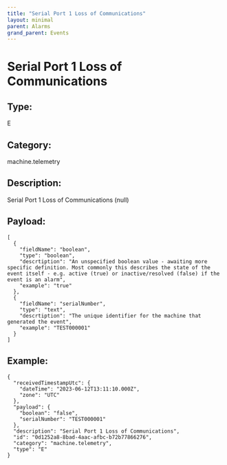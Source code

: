 ```yaml
---
title: "Serial Port 1 Loss of Communications"
layout: minimal
parent: Alarms
grand_parent: Events
---
```


# Serial Port 1 Loss of Communications

## Type:

E

## Category:

machine.telemetry

## Description: 

Serial Port 1 Loss of Communications (null)

## Payload:

```
[
  {
    "fieldName": "boolean",
    "type": "boolean",
    "descrtiption": "An unspecified boolean value - awaiting more specific definition. Most commonly this describes the state of the event itself - e.g. active (true) or inactive/resolved (false) if the event is an alarm",
    "example": "true"
  },
  {
    "fieldName": "serialNumber",
    "type": "text",
    "descrtiption": "The unique identifier for the machine that generated the event",
    "example": "TEST000001"
  }
]
```

## Example:

```
{
  "receivedTimestampUtc": {
    "dateTime": "2023-06-12T13:11:10.000Z",
    "zone": "UTC"
  },
  "payload": {
    "boolean": "false",
    "serialNumber": "TEST000001"
  },
  "description": "Serial Port 1 Loss of Communications",
  "id": "0d1252a8-8bad-4aac-afbc-b72b77866276",
  "category": "machine.telemetry",
  "type": "E"
}
```

